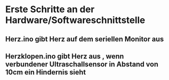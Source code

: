 # Erste Schritte an der Hardware/Softwareschnittstelle
## Herz.ino gibt Herz auf dem seriellen Monitor aus
## Herzklopen.ino gibt Herz aus , wenn verbundener Ultraschallsensor in Abstand von 10cm ein Hindernis sieht
